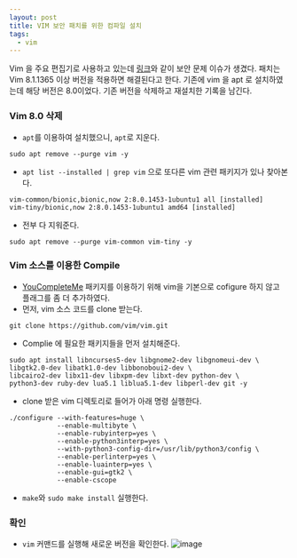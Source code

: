 ```yaml
---
layout: post
title: VIM 보안 패치를 위한 컴파일 설치
tags:
  - vim
---
```


Vim 을 주요 편집기로 사용하고 있는데 [링크](https://github.com/numirias/security/blob/master/doc/2019-06-04_ace-vim-neovim.md?fbclid=IwAR2Fa4UfaEXaWwJ7pfsVka85xwntMD_mq0_aXxcT3bqzkjr4mtmTwc3dGOw)와 같이 보안 문제 이슈가 생겼다. 패치는 Vim  8.1.1365 이상 버전을 적용하면 해결된다고 한다. 기존에 vim 을 apt 로 설치하였는데 해당 버전은 8.0이었다. 기존 버전을 삭제하고 재설치한 기록을 남긴다.

### Vim 8.0 삭제
- `apt`를 이용하여 설치했으니, `apt`로 지운다.

```
sudo apt remove --purge vim -y
```

- `apt list --installed | grep vim` 으로 또다른 vim 관련 패키지가 있나 찾아본다.

```
vim-common/bionic,bionic,now 2:8.0.1453-1ubuntu1 all [installed]
vim-tiny/bionic,now 2:8.0.1453-1ubuntu1 amd64 [installed]
```

- 전부 다 지워준다.

```
sudo apt remove --purge vim-common vim-tiny -y
```

### Vim 소스를 이용한 Compile
- [YouCompleteMe](https://github.com/Valloric/YouCompleteMe) 패키지를 이용하기 위해 vim을 기본으로 cofigure 하지 않고 플래그를 좀 더 추가하였다.
- 먼저, vim 소스 코드를 clone 받는다.

```
git clone https://github.com/vim/vim.git
```

- Complie 에 필요한 패키지들을 먼저 설치해준다.

```
sudo apt install libncurses5-dev libgnome2-dev libgnomeui-dev \
libgtk2.0-dev libatk1.0-dev libbonoboui2-dev \
libcairo2-dev libx11-dev libxpm-dev libxt-dev python-dev \
python3-dev ruby-dev lua5.1 liblua5.1-dev libperl-dev git -y
```

- clone 받은 vim 디렉토리로 들어가 아래 명령 실행한다.

```
./configure --with-features=huge \
            --enable-multibyte \
            --enable-rubyinterp=yes \
            --enable-python3interp=yes \
            --with-python3-config-dir=/usr/lib/python3/config \
            --enable-perlinterp=yes \
    	    --enable-luainterp=yes \
            --enable-gui=gtk2 \
            --enable-cscope
```
- `make`와 `sudo make install` 실행한다.

### 확인
- `vim` 커맨드를 실행해 새로운 버전을 확인한다.
![image](https://user-images.githubusercontent.com/33619494/59324360-85343200-8d19-11e9-97e8-8583507c62fd.png)
